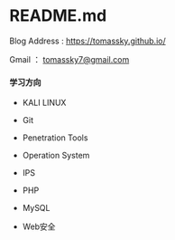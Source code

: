# README.md
Blog Address : https://tomassky.github.io/


Gmail ： tomassky7@gmail.com

#### 学习方向

  - KALI LINUX
  
  - Git
  
  - Penetration Tools
  
  - Operation System
  
  - IPS
  
  - PHP
  
  - MySQL
  
  - Web安全
   
